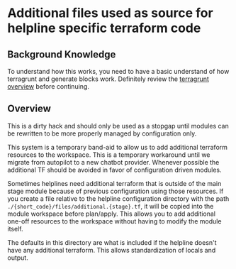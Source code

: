 # Additional files used as source for helpline specific terraform code

## Background Knowledge

To understand how this works, you need to have a basic understand of how terragrunt and generate blocks work. Definitely review the [terragrunt overview](./docs/terragrunt.md) before continuing.

## Overview

This is a dirty hack and should only be used as a stopgap until modules can be rewritten to be more properly managed by configuration only.

This system is a temporary band-aid to allow us to add additional terraform resources to the workspace. This is a temporary workaround until we migrate from autopilot to a new chatbot provider. Whenever possible the additional TF should be avoided in favor of configuration driven modules.

Sometimes helplines need additional terraform that is outside of the main stage module because of previous configuration using those resources. If you create a file relative to the helpline configuration directory with the path `./{short_code}/files/additional.{stage}.tf`, it will be copied into the module workspace before plan/apply. This allows you to add additional one-off resources to the workspace without having to modify the module itself.

The defaults in this directory are what is included if the helpline doesn't have any additional terraform. This allows standardization of locals and output.
